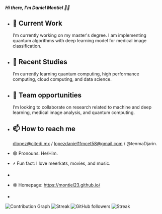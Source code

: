 ##### Hi there, I'm Daniel Montiel 🧑‍🎓

- ## 🔭 Current Work
  I’m currently working on my master's degree. I am implementing quantum algorithms with deep learning model for medical image classification.
- ## 🌱 Recent Studies
  I’m currently learning quantum computing, high performance computing, cloud computing, and data science.
- ## 👯 Team opportunities
  I’m looking to collaborate on research related to machine and deep learning, medical image analysis, and quantum computing. 
- ## 📫 How to reach me
  dlopez@citedi.mx / lopezdaniel1fmcet58@gmail.com / @tenmaDjarin.
  
- 😄 Pronouns: He/Him.
- ⚡ Fun fact: I love meerkats, movies, and music.
- 
- 🕸️ Homepage: https://montiel23.github.io/
- 
![Contribution Graph](https://github.com/Montiel23)
![Streak](https://github-readme-streak-stats.herokuapp.com/?user=Montiel23)
![GitHub followers](https://img.shields.io/github/followers/Montiel23?label=Followers&style=social)
![Streak](https://img.shields.io/badge/Streak-100%20days-blue)

